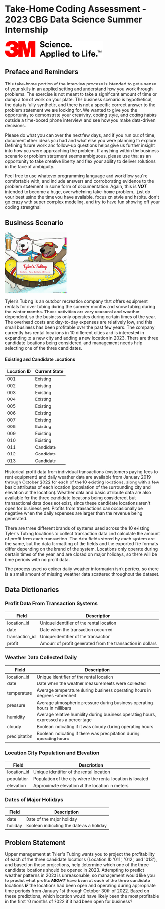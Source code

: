 # Take-Home Coding Assessment - 2023 CBG Data Science Summer Internship

![3M logo](./assets/logos/3M_Logo.svg)

## Preface and Reminders

This take-home portion of the interview process is intended to get a sense of your skills in an applied setting and 
understand how you work through problems. The exercise is not meant to take a significant amount of time or dump a 
ton of work on your plate. The business scenario is hypothetical, the data is fully synthetic, and there is not a 
specific correct answer to the problem statement we are looking for. We wanted to give you the opportunity to 
demonstrate your creativity, coding style, and coding habits outside a time-boxed phone interview, and see how you 
make data-driven decisions.

Please do what you can over the next few days, and if you run out of time, document other ideas you had and what else 
you were planning to explore. Defining future work and follow-up questions helps give us further insight into how you 
were approaching the problem. If anything within the business scenario or problem statement seems ambiguous, please use 
that as an opportunity to take creative liberty and flex your ability to deliver solutions in the face of ambiguity.

Feel free to use whatever programming language and workflow you're comfortable with, and include answers and corroborating 
evidence to the problem statement in some form of documentation. Again, this is ***NOT*** intended to become a huge, overwhelming 
take-home problem...just do your best using the time you have available, focus on style and habits, don't go crazy with super 
complex modeling, and try to have fun showing off your coding strengths!

## Business Scenario

<img src="./assets/logos/Tylers_Tubing_Logo.png" alt="drawing" width="200"/>

Tyler’s Tubing is an outdoor recreation company that offers equipment rentals for river tubing during the summer months 
and snow tubing during the winter months. These activities are very seasonal and weather dependent, so the business 
only operates during certain times of the year. The overhead costs and day-to-day expenses are relatively low, and this 
small business has been profitable over the past few years. The company currently has rental locations in 10 different 
cities and is interested in expanding to a new city and adding a new location in 2023. There are three candidate locations 
being considered, and management needs help selecting one of the three candidates.

#### Existing and Candidate Locations

| Location ID | Current State |
|-------------|---------------|
| 001         | Existing      |
| 002         | Existing      |
| 003         | Existing      |
| 004         | Existing      |
| 005         | Existing      |
| 006         | Existing      |
| 007         | Existing      |
| 008         | Existing      |
| 009         | Existing      |
| 010         | Existing      |
| 011         | Candidate     |
| 012         | Candidate     |
| 013         | Candidate     |


Historical profit data from individual transactions (customers paying fees to rent equipment) and daily weather data are 
available from January 2019 through October 2022 for each of the 10 existing locations, along with a few basic attributes 
of each location (population of the surrounding city and elevation at the location). Weather data and basic attribute data 
are also available for the three candidate locations being considered, but transactional data does not exist, since these 
candidate locations aren't open for business yet. Profits from transactions can occasionally be negative when the daily 
expenses are larger than the revenue being generated.

There are three different brands of systems used across the 10 existing Tyler's Tubing locations to collect transaction data 
and calculate the amount of profit from each transaction. The data fields stored by each system are the same, but the data 
formatting of the fields and the exported file formats differ depending on the brand of the system. Locations only operate 
during certain times of the year, and are closed on major holidays, so there will be time periods with no profit data.

The process used to collect daily weather information isn’t perfect, so there is a small amount of missing weather data 
scattered throughout the dataset.

## Data Dictionaries

### Profit Data From Transaction Systems

| Field          | Description                                                 |
|----------------|-------------------------------------------------------------|
| location_id    | Unique identifier of the rental location                    |
| date           | Date when the transaction occurred                          |
| transaction_id | Unique identifier of the transaction                        |
| profit         | Amount of profit generated from the transaction in dollars  |

### Weather Data Collected Daily

| Field         | Description                                                                           |
|---------------|---------------------------------------------------------------------------------------|
| location_id   | Unique identifier of the rental location                                              |
| date          | Date when the weather measurements were collected                                     |
| temperature   | Average temperature during business operating hours in degrees Fahrenheit             |
| pressure      | Average atmospheric pressure during business operating hours in millibars             |
| humidity      | Average relative humidity during business operating hours, expressed as a percentage  |
| cloudy        | Boolean indicating if it was cloudy during operating hours                            |
| precipitation | Boolean indicating if there was precipitation during operating hours                  |

### Location City Population and Elevation

| Field         | Description                                                  |
|---------------|--------------------------------------------------------------|
| location_id   | Unique identifier of the rental location                     |
| population    | Population of the city where the rental location is located  |
| elevation     | Approximate elevation at the location in meters              |

### Dates of Major Holidays

| Field     | Description                              |
|-----------|------------------------------------------|
| date      | Date of the major holiday                |
| holiday   | Boolean indicating the date as a holiday |

## Problem Statement

Upper management at Tyler's Tubing wants you to project the profitability of each of the three candidate locations 
(Location ID '011', '012', and '013'), and based on these projections, help determine which one of the three candidate 
locations should be opened in 2023. Attempting to predict weather patterns in 2023 is unreasonable, so management 
would like you to predict what profits ***MIGHT*** have been at each of the three candidate locations ***IF*** the locations 
had been open and operating during appropriate time periods from January 1st through October 30th of 2022. Based on these 
predictions, which location would have likely been the most profitable in the first 10 months of 2022 if it had been open 
for business?
